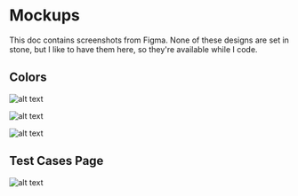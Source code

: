 # Mockups

This doc contains screenshots from Figma. None of these designs are set in stone, but I like to have them here, so they're available while I code.



## Colors

![alt text](media/colors.png)

![alt text](media/colors-dark.png)

![alt text](media/colors-light.png)


## Test Cases Page
![alt text](media/test-cases-page.png)